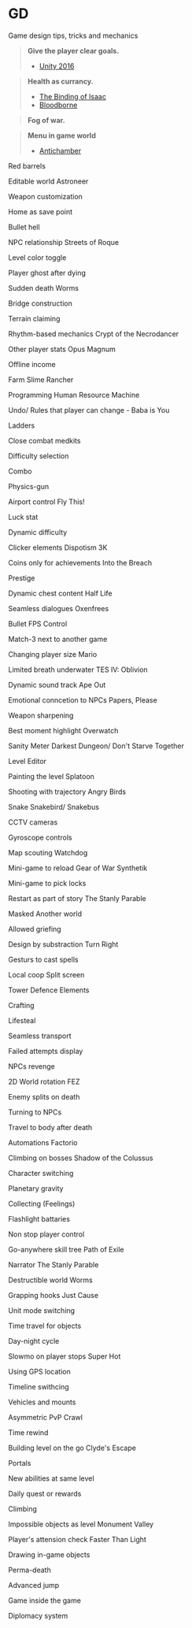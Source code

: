 # GD
Game design tips, tricks and mechanics

> ****Give the player clear goals.****
> - [Unity 2016](https://www.youtube.com/watch?v=aC3c_pcWwIQ&ab_channel=Unity)

> ****Health as currancy.**** 
> - [The Binding of Isaac](https://store.steampowered.com/app/113200/The_Binding_of_Isaac/)
> - [Bloodborne](https://en.wikipedia.org/wiki/Bloodborne)

> ****Fog of war.****

> ****Menu in game world****
> - [Antichamber](https://store.steampowered.com/app/219890/Antichamber/)

Red barrels

Editable world Astroneer

Weapon customization

Home as save point

Bullet hell

NPC relationship Streets of Roque

Level color toggle

Player ghost after dying

Sudden death Worms

Bridge construction

Terrain claiming

Rhythm-based mechanics Crypt of the Necrodancer

Other player stats Opus Magnum

Offline income

Farm Slime Rancher

Programming Human Resource Machine

Undo/ Rules that player can change - Baba is You

Ladders

Close combat medkits

Difficulty selection

Combo

Physics-gun

Airport control Fly This!

Luck stat

Dynamic difficulty

Clicker elements Dispotism 3K

Coins only for achievements Into the Breach

Prestige

Dynamic chest content Half Life

Seamless dialogues Oxenfrees

Bullet FPS Control

Match-3 next to another game

Changing player size Mario

Limited breath underwater TES IV: Oblivion

Dynamic sound track Ape Out

Emotional conncetion to NPCs Papers, Please

Weapon sharpening

Best moment highlight Overwatch

Sanity Meter Darkest Dungeon/ Don't Starve Together

Level Editor

Painting the level Splatoon

Shooting with trajectory Angry Birds

Snake Snakebird/ Snakebus

CCTV cameras

Gyroscope controls

Map scouting Watchdog

Mini-game to reload Gear of War Synthetik

Mini-game to pick locks

Restart as part of story The Stanly Parable

Masked Another world

Allowed griefing

Design by substraction Turn Right

Gesturs to cast spells

Local coop Split screen

Tower Defence Elements

Crafting

Lifesteal

Seamless transport

Failed attempts display 

NPCs revenge

2D World rotation FEZ

Enemy splits on death

Turning to NPCs

Travel to body after death

Automations Factorio

Climbing on bosses Shadow of the Colussus

Character switching

Planetary gravity

Collecting (Feelings)

Flashlight battaries

Non stop player control

Go-anywhere skill tree Path of Exile

Narrator The Stanly Parable

Destructible world Worms

Grapping hooks Just Cause

Unit mode switching

Time travel for objects 

Day-night cycle

Slowmo on player stops Super Hot

Using GPS location

Timeline swithcing

Vehicles and mounts

Asymmetric PvP Crawl

Time rewind

Building level on the go Clyde's Escape

Portals

New abilities at same level

Daily quest or rewards

Climbing

Impossible objects as level Monument Valley

Player's attension check Faster Than Light

Drawing in-game objects

Perma-death

Advanced jump

Game inside the game

Diplomacy system
